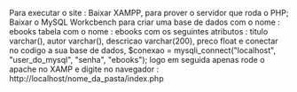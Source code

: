 Para executar o site : 
Baixar XAMPP, para prover o servidor que roda o PHP;
Baixar o MySQL Workcbench para criar uma base de dados com o nome :
  ebooks
  tabela com o nome :
    ebooks
    com os seguintes atributos :
      titulo varchar(), autor varchar(), descricao varchar(200), preco float
      e conectar no codigo a sua base de dados, $conexao = mysqli_connect("localhost", "user_do_mysql", "senha", "ebooks");
logo em seguida apenas rode o apache no XAMP e digite no navegador :
http://localhost/nome_da_pasta/index.php
